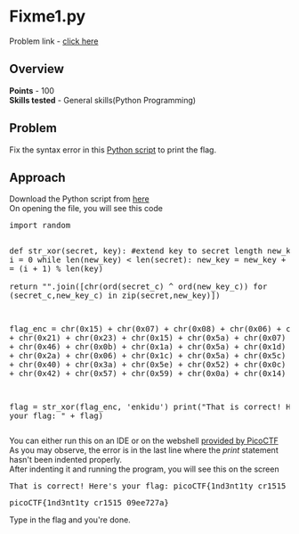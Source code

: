 <h1>Fixme1.py</h1>
Problem link - <a href="https://play.picoctf.org/practice/challenge/240">click here</a>
<h2>Overview</h2>
<b>Points</b> - 100<br>
<b>Skills tested</b> - General skills(Python Programming)
<h2>Problem</h2>
Fix the syntax error in this <a href="https://artifacts.picoctf.net/c/38/fixme1.py">Python script</a> to print the flag.
<h2>Approach</h2>
Download the Python script from <a href="https://artifacts.picoctf.net/c/38/fixme1.py">here</a><br>
On opening the file, you will see this code
<pre>import random



def str_xor(secret, key):
    #extend key to secret length
    new_key = key
    i = 0
    while len(new_key) < len(secret):
        new_key = new_key + key[i]
        i = (i + 1) % len(key)        
    return "".join([chr(ord(secret_c) ^ ord(new_key_c)) for (secret_c,new_key_c) in zip(secret,new_key)])


flag_enc = chr(0x15) + chr(0x07) + chr(0x08) + chr(0x06) + chr(0x27) + chr(0x21) + chr(0x23) + chr(0x15) + chr(0x5a) + chr(0x07) + chr(0x00) + chr(0x46) + chr(0x0b) + chr(0x1a) + chr(0x5a) + chr(0x1d) + chr(0x1d) + chr(0x2a) + chr(0x06) + chr(0x1c) + chr(0x5a) + chr(0x5c) + chr(0x55) + chr(0x40) + chr(0x3a) + chr(0x5e) + chr(0x52) + chr(0x0c) + chr(0x01) + chr(0x42) + chr(0x57) + chr(0x59) + chr(0x0a) + chr(0x14)

  
flag = str_xor(flag_enc, 'enkidu')
  print("That is correct! Here's your flag: " + flag)
</pre>
You can either run this on an IDE or on the webshell <a href="https://webshell.picoctf.org/">provided by PicoCTF</a><br>
As you may observe, the error is in the last line where the <i>print</i> statement hasn't been indented properly.<br>
After indenting it and running the program, you will see this on the screen
<pre>That is correct! Here's your flag: picoCTF{1nd3nt1ty_cr1515_09ee727a}</pre>
<pre>picoCTF{1nd3nt1ty_cr1515_09ee727a}</pre>
Type in the flag and you're done.
